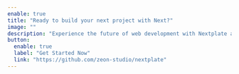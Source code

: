 ```yaml
---
enable: true
title: "Ready to build your next project with Next?"
image: ""
description: "Experience the future of web development with Nextplate and Next. Build lightning-fast static sites with ease and flexibility."
button:
  enable: true
  label: "Get Started Now"
  link: "https://github.com/zeon-studio/nextplate"
---
```

